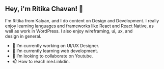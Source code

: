 ## Hey, i'm Ritika Chavan! 👋
I'm Ritika from Kalyan, and I do content on Design and Development. I really enjoy learning languages and frameworks like React and React Native, as well as work in WordPress. I also enjoy wireframing, ui, ux, and design in general.

- 🔭 I’m currently working on UI/UX Designer.
- 🌱 I’m currently learning web development.
- 👯 I’m looking to collaborate on Youtube.
- 📫 How to reach me:Linkdin.



